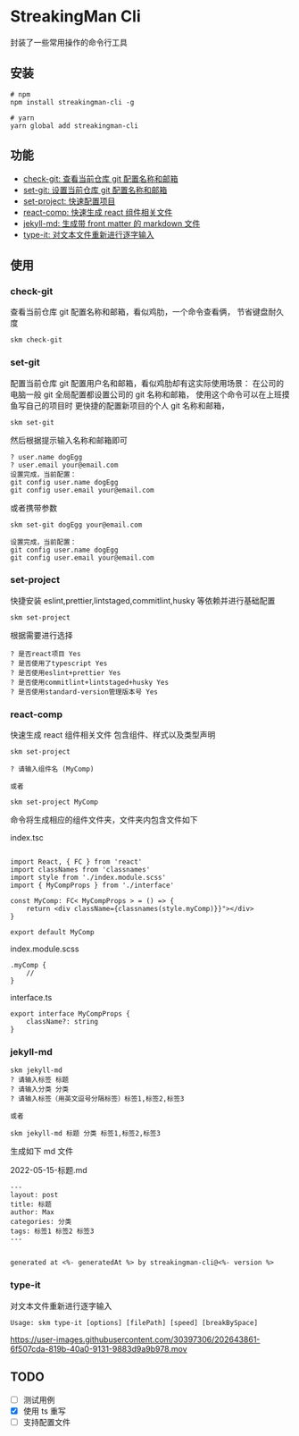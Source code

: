 # StreakingMan Cli

封装了一些常用操作的命令行工具

## 安装

```
# npm
npm install streakingman-cli -g

# yarn
yarn global add streakingman-cli
```

## 功能

-   [check-git: 查看当前仓库 git 配置名称和邮箱](#check-git)
-   [set-git: 设置当前仓库 git 配置名称和邮箱](#set-git)
-   [set-project: 快速配置项目](#set-project)
-   [react-comp: 快速生成 react 组件相关文件](#react-comp)
-   [jekyll-md: 生成带 front matter 的 markdown 文件](#jekyll-md)
-   [type-it: 对文本文件重新进行逐字输入](#type-it)

## 使用

### check-git

查看当前仓库 git 配置名称和邮箱，看似鸡肋，一个命令查看俩，
节省键盘耐久度

```
skm check-git
```

### set-git

配置当前仓库 git 配置用户名和邮箱，看似鸡肋却有这实际使用场景：
在公司的电脑一般 git 全局配置都设置公司的 git 名称和邮箱，
使用这个命令可以在上班摸鱼写自己的项目时
更快捷的配置新项目的个人 git 名称和邮箱，

```
skm set-git
```

然后根据提示输入名称和邮箱即可

```
? user.name dogEgg
? user.email your@email.com
设置完成，当前配置：
git config user.name dogEgg
git config user.email your@email.com
```

或者携带参数

```
skm set-git dogEgg your@email.com

设置完成，当前配置：
git config user.name dogEgg
git config user.email your@email.com
```

### set-project

快捷安装 eslint,prettier,lintstaged,commitlint,husky
等依赖并进行基础配置

```
skm set-project
```

根据需要进行选择

```
? 是否react项目 Yes
? 是否使用了typescript Yes
? 是否使用eslint+prettier Yes
? 是否使用commitlint+lintstaged+husky Yes
? 是否使用standard-version管理版本号 Yes
```

### react-comp

快速生成 react 组件相关文件
包含组件、样式以及类型声明

```
skm set-project

? 请输入组件名 (MyComp)

或者

skm set-project MyComp
```

命令将生成相应的组件文件夹，文件夹内包含文件如下

index.tsc

```

import React, { FC } from 'react'
import classNames from 'classnames'
import style from './index.module.scss'
import { MyCompProps } from './interface'

const MyComp: FC< MyCompProps > = () => {
    return <div className={classnames(style.myComp)}}"></div>
}

export default MyComp
```

index.module.scss

```
.myComp {
    //
}
```

interface.ts

```
export interface MyCompProps {
    className?: string
}
```

### jekyll-md

```
skm jekyll-md
? 请输入标签 标题
? 请输入分类 分类
? 请输入标签（用英文逗号分隔标签）标签1,标签2,标签3

或者

skm jekyll-md 标题 分类 标签1,标签2,标签3
```

生成如下 md 文件

2022-05-15-标题.md

```
---
layout: post
title: 标题
author: Max
categories: 分类
tags: 标签1 标签2 标签3
---


generated at <%- generatedAt %> by streakingman-cli@<%- version %>
```

### type-it

对文本文件重新进行逐字输入

```shell
Usage: skm type-it [options] [filePath] [speed] [breakBySpace]
```

https://user-images.githubusercontent.com/30397306/202643861-6f507cda-819b-40a0-9131-9883d9a9b978.mov

## TODO

-   [ ] 测试用例
-   [x] 使用 ts 重写
-   [ ] 支持配置文件
